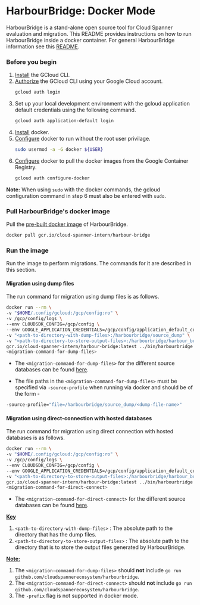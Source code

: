 # HarbourBridge: Docker Mode

HarbourBridge is a stand-alone open source tool for Cloud Spanner evaluation and
migration. This README provides instructions on how to run HarbourBridge inside a docker container. For general HarbourBridge information see
this [README](https://github.com/cloudspannerecosystem/harbourbridge).

### Before you begin

1. [Install](https://cloud.google.com/sdk/docs/install) the GCloud CLI.
2. [Authorize](https://cloud.google.com/sdk/docs/authorizing#:~:text=If%20you%20want,grant%20access%20permissions.) the GCloud CLI using your Google Cloud account.
   ```sh
   gcloud auth login
   ```
3. Set up your local development environment with the gcloud application default credentials using the following command.
   ```sh
   gcloud auth application-default login
   ```
4. [Install](https://docs.docker.com/engine/install/) docker.
5. [Configure](https://cloud.google.com/container-registry/docs/advanced-authentication#:~:text=Docker%20requires%20privileged%20access%20to%20interact%20with%20registries.%20On%20Linux%20or%20Windows%2C%20add%20the%20user%20that%20you%20use%20to%20run%20Docker%20commands%20to%20the%20Docker%20security%20group.%20This%20step%20is%20not%20required%20on%20MacOS%20since%20Docker%20Desktop%20runs%20on%20a%20virtual%20machine%20as%20the%20root%20user.) docker to run without the root user privilage.
   ```sh
   sudo usermod -a -G docker ${USER}
   ```
6. [Configure](https://cloud.google.com/sdk/gcloud/reference/auth/configure-docker) docker to pull the docker images from the Google Container Registry. 
   ```sh
   gcloud auth configure-docker
   ```
   
**Note:** When using `sudo` with the docker commands, the gcloud configuration command in step 6 must also be entered with `sudo`.

### Pull HarbourBridge's docker image

Pull the [pre-built docker image](https://pantheon.corp.google.com/gcr/images/cloud-spanner-intern/global/harbour-bridge?project=cloud-spanner-intern) of HarbourBridge.
```sh
docker pull gcr.io/cloud-spanner-intern/harbour-bridge
```
### Run the image

Run the image to perform migrations. The commands for it are described in this section.

#### Migration using dump files

The run command for migration using dump files is as follows.
```sh
docker run --rm \
-v "$HOME/.config/gcloud:/gcp/config:ro" \
-v /gcp/config/logs \
--env CLOUDSDK_CONFIG=/gcp/config \
--env GOOGLE_APPLICATION_CREDENTIALS=/gcp/config/application_default_credentials.json \
-v "<path-to-directory-with-dump-files>:/harbourbridge/source_dump" \
-v "<path-to-directory-to-store-output-files>:/harbourbridge/harbour_bridge_output" \
gcr.io/cloud-spanner-intern/harbour-bridge:latest ../bin/harbourbridge \
<migration-command-for-dump-files>
```

- The `<migration-command-for-dump-files>` for the different source databases can be found [here](https://github.com/cloudspannerecosystem/harbourbridge#running-harbourbridge).

- The file paths in the `<migration-command-for-dump-files>` must be specified via `-source-profile` when running via docker and should be of the form - 
```sh
-source-profile="file=/harbourbridge/source_dump/<dump-file-name>"
```

#### Migration using direct-connection with hosted databases

The run command for migration using direct connection with hosted databases is as follows.
```sh
docker run --rm \
-v "$HOME/.config/gcloud:/gcp/config:ro" \
-v /gcp/config/logs \
--env CLOUDSDK_CONFIG=/gcp/config \
--env GOOGLE_APPLICATION_CREDENTIALS=/gcp/config/application_default_credentials.json \
-v "<path-to-directory-to-store-output-files>:/harbourbridge/harbour_bridge_output" \
gcr.io/cloud-spanner-intern/harbour-bridge:latest ../bin/harbourbridge \
<migration-command-for-direct-connect>
```

- The `<migration-command-for-direct-connect>` for the different source databases can be found [here](https://github.com/cloudspannerecosystem/harbourbridge#running-harbourbridge).

<ins>**Key**<ins>
   
1. `<path-to-directory-with-dump-files>` :  The absolute path to the directory that has the dump files.
2. `<path-to-directory-to-store-output-files>` : The absolute path to the directory that is to store the output files generated by HarbourBridge.

<ins>**Note:**</ins>

1. The `<migration-command-for-dump-files>` should **not** include `go run github.com/cloudspannerecosystem/harbourbridge`.
2. The `<migration-command-for-direct-connect>` should **not** include `go run github.com/cloudspannerecosystem/harbourbridge`.
3. The `-prefix` flag is not supported in docker mode.
